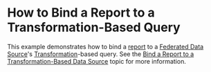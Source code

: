 # How to Bind a Report to a Transformation-Based Query

This example demonstrates how to bind a [report](https://docs.devexpress.com/XtraReports/2162/reporting) to a [Federated Data Source](https://docs.devexpress.com/XtraReports/400917/detailed-guide-to-devexpress-reporting/bind-reports-to-data/data-federation)'s [Transformation](https://docs.devexpress.com/XtraReports/401985/detailed-guide-to-devexpress-reporting/bind-reports-to-data/data-federation/bind-a-report-to-a-transformation-based-data-source)-based query. See the [Bind a Report to a Transformation-Based Data Source](https://docs.devexpress.com/XtraReports/400922/detailed-guide-to-devexpress-reporting/bind-reports-to-data/data-federation/bind-a-report-to-a-transformation-based-data-source-runtime-sample) topic for more information.
